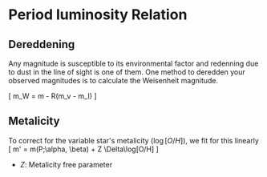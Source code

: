 #  Period luminosity Relation

## Dereddening

Any magnitude is susceptible to its environmental factor and redenning due to dust in the line of sight is one of them. One method to deredden your observed magnitudes is to calculate the Weisenheit magnitude.

\[
  m_W = m - R(m_v - m_I)
\]

## Metalicity
To correct for the variable star's metalicity ($\log[O/H]$), we fit for this linearly
\[
m' = m(P;\alpha, \beta) + Z \Delta\log[O/H]
\]

* $Z$: Metalicity free parameter